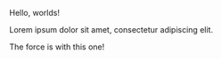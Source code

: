 Hello, worlds!

Lorem ipsum dolor sit amet, consectetur adipiscing elit.

The force is with this one!